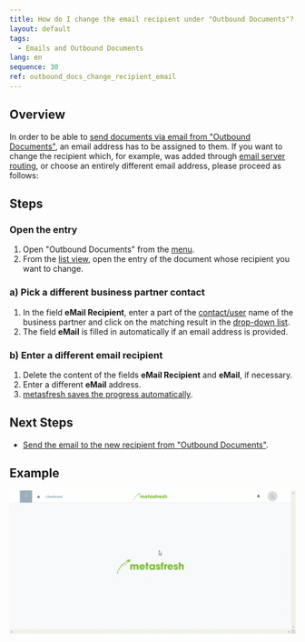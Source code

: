 ```yaml
---
title: How do I change the email recipient under "Outbound Documents"?
layout: default
tags:
  - Emails and Outbound Documents
lang: en
sequence: 30
ref: outbound_docs_change_recipient_email
---
```


## Overview
In order to be able to [send documents via email from "Outbound Documents"](Send_email_from_outbound_docs), an email address has to be assigned to them. If you want to change the recipient which, for example, was added through [email server routing](Setup_email_server_routing), or choose an entirely different email address, please proceed as follows:

## Steps

### Open the entry
1. Open "Outbound Documents" from the [menu](Menu).
1. From the [list view](ViewModes#list-view), open the entry of the document whose recipient you want to change.

### a) Pick a different business partner contact
1. In the field **eMail Recipient**, enter a part of the [contact/user](New_business_partner_customer) name of the business partner and click on the matching result in the <a href="Keyboard_shortcuts_reference#dropdown" title="Dynamic Search Box (Autocompletion)">drop-down list</a>.
1. The field **eMail** is filled in automatically if an email address is provided.

### b) Enter a different email recipient
1. Delete the content of the fields **eMail Recipient** and **eMail**, if necessary.
1. Enter a different **eMail** address.
1. [metasfresh saves the progress automatically](Saveindicator).

## Next Steps
- [Send the email to the new recipient from "Outbound Documents"](Send_email_from_outbound_docs).

## Example
![](assets/Outbound_docs_change_recipient_email.gif)
